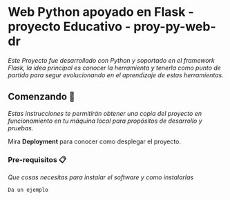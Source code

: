 # Web Python apoyado en Flask - proyecto Educativo - proy-py-web-dr

_Este Proyecto fue desarrollado con Python y soportado en el framework Flask, la idea principal es conocer la herramienta y tenerla como punto de partida
para segur evolucionando en el aprendizaje de estas herramientas._

## Comenzando 🚀

_Estas instrucciones te permitirán obtener una copia del proyecto en funcionamiento en tu máquina local para propósitos de desarrollo y pruebas._

Mira **Deployment** para conocer como desplegar el proyecto.


### Pre-requisitos 📋

_Que cosas necesitas para instalar el software y como instalarlas_

```
Da un ejemplo
```
